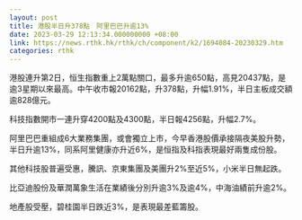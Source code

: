 ```yaml
---
layout: post
title: 港股半日升378點　阿里巴巴升逾13%
date: 2023-03-29 12:13:34.000000000 +08:00
link: https://news.rthk.hk/rthk/ch/component/k2/1694084-20230329.htm
categories: rthk
---
```


港股連升第2日，恒生指數重上2萬點關口，最多升逾650點，高見20437點，是逾3星期以來最高。中午收市報20162點，升378點，升幅1.91%，半日主板成交額逾828億元。

科技指數開市一連升穿4200點及4300點，半日報4256點，升幅2.7%。

阿里巴巴重組成6大業務集團，或會獨立上市，今早香港股價承接隔夜美股升勢，半日升逾13%，同系阿里健康亦升近6%，是恒指及科指表現最好兩隻成份股。

其他科技股普遍受惠，騰訊、京東集團及美團升2%至近5%，小米半日無起跌。

比亞迪股份及華潤萬象生活在業績後分別升逾3%及逾4%，中海油績前升逾2%。

地產股受壓，碧桂園半日跌近3%，是表現最差藍籌股。
